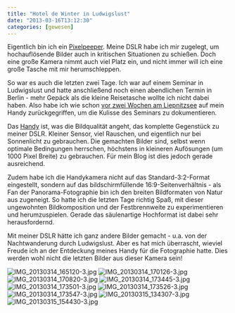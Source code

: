 ```yaml
---
title: "Hotel de Winter in Ludwigslust"
date: "2013-03-16T13:12:30"
categories: [gewesen]
---
```


Eigentlich bin ich ein [Pixelpeeper](http://en.wiktionary.org/wiki/pixel_peeper). Meine DSLR habe ich mir zugelegt, um hochauflösende Bilder auch in kritischen Situationen zu schießen. Doch eine große Kamera nimmt auch viel Platz ein, und nicht immer will ich eine große Tasche mit mir herumschleppen.

So war es auch die letzten zwei Tage. Ich war auf einem Seminar in Ludwigslust und hatte anschließend noch einen abendlichen Termin in Berlin - mehr Gepäck als die kleine Reisetasche wollte ich nicht dabei haben. Also habe ich wie schon [vor zwei Wochen am Liepnitzsee](/2013/03/03/liepnitzsee/) auf mein Handy zurückgegriffen, um die Kulisse des Seminars zu dokumentieren.

Das [Handy](/blog/?s=milestone) ist, was die Bildqualität angeht, das komplette Gegenstück zu meiner DSLR. Kleiner Sensor, viel Rauschen, und eigentlich nur bei Sonnenlicht zu gebrauchen. Die gemachten Bilder sind, selbst wenn optimale Bedingungen herrschen, höchstens in kleineren Aufösungen (um 1000 Pixel Breite) zu gebrauchen. Für mein Blog ist dies jedoch gerade ausreichend.

Zudem habe ich die Handykamera nicht auf das Standard-3:2-Format eingestellt, sondern auf das bildschirmfüllende 16:9-Seitenverhältnis - als Fan der Panorama-Fotographie bin ich den breiten Bildformaten von Natur aus zugeneigt. So hatte ich die letzten Tage richtig Spaß, mit dieser ungewohnten Bildkomposition und der Festbrennweite zu experimentieren und herumzuspielen. Gerade das säulenartige Hochformat ist dabei sehr herausfordernd.

Mit meiner DSLR hätte ich ganz andere Bilder gemacht - u.a. von der Nachtwanderung durch Ludwigslust. Aber es hat mich überrascht, wieviel Freude ich an der Entdeckung meines Handy für die Fotographie hatte. Dies werden wohl nicht die letzten Bilder aus dieser Kamera sein!

![IMG_20130314_165120-3.jpg](IMG_20130314_165120-3.jpg)
![IMG_20130314_170126-3.jpg](IMG_20130314_170126-3.jpg)
![IMG_20130314_170820-3.jpg](IMG_20130314_170820-3.jpg)
![IMG_20130314_173445-3.jpg](IMG_20130314_173445-3.jpg)
![IMG_20130314_173501-3.jpg](IMG_20130314_173501-3.jpg)
![IMG_20130314_173526-3.jpg](IMG_20130314_173526-3.jpg)
![IMG_20130314_173547-3.jpg](IMG_20130314_173547-3.jpg)
![IMG_20130315_134307-3.jpg](IMG_20130315_134307-3.jpg)
![IMG_20130315_154430-3.jpg](IMG_20130315_154430-3.jpg)